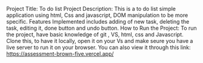 Project Title: To do list 
Project Description: This is a to do list simple application using html, Css and javascript, DOM manipulation to be more specific.
Features Implemented includes adding of new task, deleting the task, editing it, done button and undo button. 
How to Run the Project: To run the project, have basic knowledge of git , VS, html, css and Javascript. Clone this, to have it locally, open it on your Vs and make seure you have a live server to run it on your browser.
You can also view it through this link: https://assessment-brown-five.vercel.app/
